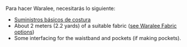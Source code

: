 Para hacer Waralee, necesitarás lo siguiente:

-   [Suministros básicos de costura](/docs/sewing/basic-sewing-supplies)
-   About 2 meters (2.2 yards) of a suitable fabric ([see Waralee Fabric options](/docs/patterns/waralee/fabric/))
-   Some interfacing for the waistband and pockets (if making pockets).
